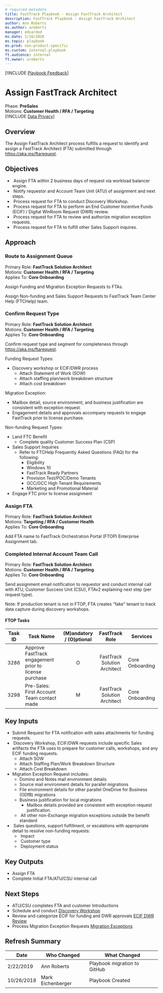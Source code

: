 ```yaml
---  
# required metadata  
title: FastTrack Playbook - Assign FastTrack Architect  
description: FastTrack Playbook - Assign FastTrack Architect  
author: Ann Roberts  
ms.author: aroberts  
manager: eduardod  
ms.date: 1/16/2020  
ms.topic: playbook  
ms.prod: non-product-specific  
ms.custom: internal-playbook  
ft.audience: internal  
ft.owner: aroberts  
---  
```

[!INCLUDE [Playbook Feedback](./includes/questions-feedback.md)]  

# Assign FastTrack Architect
 
Phase: **PreSales**  
Motions: **Customer Health / RFA / Targeting**  
[!INCLUDE [Data Privacy](./includes/playbook-data-privacy.md)]  

## Overview

The Assign FastTrack Architect process fulfills a request to identify
and assign a FastTrack Architect (FTA) submitted through
<https://aka.ms/ftarequest>.

## Objectives

  -  Assign FTA within 2 business days of request via workload balancer
    engine.
  -  Notify requestor and Account Team Unit (ATU) of assignment and next
    steps.
  -  Process request for FTA to conduct Discovery Workshop.
  -  Process request for FTA to perform an End Customer Incentive Funds
    (ECIF) / Digital WinRoom Request (DWR) review.
  -  Process request for FTA to review and authorize migration exception
    requests.
  -  Process request for FTA to fulfill other Sales Support inquires.

## Approach

### Route to Assignment Queue

Primary Role: **FastTrack Solution Architect**  
Motions: **Customer Health / RFA / Targeting**  
Applies To: **Core Onboarding**

Assign Funding and Migration Exception Requests to FTAs.

Assign Non-funding and Sales Support Requests to FastTrack Team Center
Help (FTCHelp) team.

### Confirm Request Type

Primary Role: **FastTrack Solution Architect**  
Motions: **Customer Health / RFA / Targeting**  
Applies To: **Core Onboarding**

Confirm request type and segment for completeness through
<https://aka.ms/ftarequest>.

Funding Request Types:

  - Discovery workshop or ECIF/DWR process
      - Attach Statement of Work (SOW)
      - Attach staffing plan/work breakdown structure
      - Attach cost breakdown

Migration Exception:

  - Mailbox detail, source environment, and business justification are
    consistent with exception request.
  - Engagement details and approvals accompany requests to engage
    FastTrack prior to license purchase.

Non-funding Request Types:

  - Land FTC Benefit
      - Complete quality Customer Success Plan (CSP)
  - Sales Support Inquiries
      - Refer to FTCHelp Frequently Asked Questions (FAQ) for the
        following:
          - Eligibility
          - Windows 10
          - FastTrack Ready Partners
          - Provision Test/POC/Demo Tenants
          - GCC/GCC High Tenant Requirements
          - Marketing and Promotional Material
  - Engage FTC prior to license assignment

### Assign FTA

Primary Role: **FastTrack Solution Architect**  
Motions: **Targeting / RFA / Customer Health**  
Applies To: **Core Onboarding**

Add FTA name to FastTrack Orchestration Portal (​FTOP)​ Enterprise
Assignment tab.​  

### Completed Internal Account Team Call

Primary Role: **FastTrack Solution Architect**  
Motions: **Customer Health / RFA / Targeting**  
Applies To: **Core Onboarding**

Send assignment email notification to requestor and conduct internal
call with ATU, Customer Success Unit (CSU), FTAv2 explaining next step
(per request type).

Note: If production tenant is not in FTOP, FTA creates "fake" tenant to
track data capture during discovery workshops.

#### FTOP Tasks

| Task ID | Task Name                                              | (M)andatory / (O)ptional |        FastTrack Role        | Services        |
| ------- | ------------------------------------------------------ | :----------------------: | :--------------------------: | --------------- |
| 3286    | Approve FastTrack engagement prior to license purchase |            O             | FastTrack Solution Architect | Core Onboarding |
| 3298    | Pre-Sales: First Account Team contact made             |            M             | FastTrack Solution Architect | Core Onboarding |

## Key Inputs

  - Submit Request for FTA notification with sales attachments for
    funding requests.
  -  Discovery Workshop, ECIF/DWR requests include specific Sales
    artifacts the FTA uses to prepare for customer calls, workshops, and
    any ECIF funding requests.
      - Attach SOW
      - Attach Staffing Plan/Work Breakdown Structure
      - Attach Cost Breakdown
  - Migration Exception Request includes:
      - Domino and Notes mail environment details
      - Source mail environment details for parallel migrations
      - File environment details for other parallel OneDrive for
        Business (ODfB) migrations
      - Business justification for local migrations
          - Mailbox details provided are consistent with exception
            request justification.
      -  All other non-Exchange migration exceptions outside the benefit
        standard
  -  Sales questions, support fulfillment, or escalations with
    appropriate detail to resolve non-funding requests:
      -  Impact
      -  Customer type
      -  Deployment status

## Key Outputs

  - Assign FTA
  - Complete Initial FTA/ATU/CSU internal call

## Next Steps

  - ATU/CSU completes FTA and customer Introductions
  - Schedule and conduct [Discovery
    Workshop​](./presales-discovery-workshop.md)  
  - Review and categorize ECIF for funding and DWR approvals [ECIF
    DWR Review](./presales-ecif-dwr.md) 
  - Process Migration Exception Requests [Migration
    Exceptions](./presales-migration-exceptions.md)

## Refresh Summary

| Date       | Who Changed       | What Changed                 |
| ---------- | ----------------- | ---------------------------- |
| 2/22/2019  | Ann Roberts       | Playbook migration to GitHub |
| 10/26/2018 | Mark Eichenberger | Playbook Created             |
